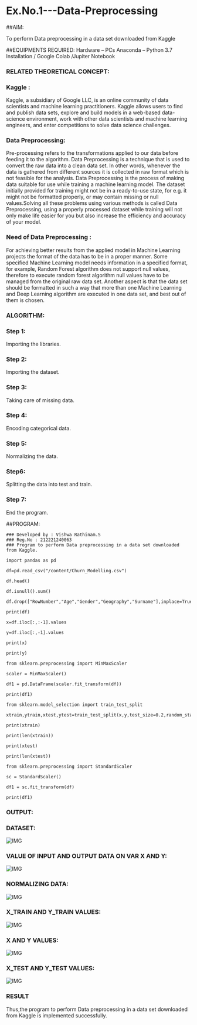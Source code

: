 # Ex.No.1---Data-Preprocessing
##AIM:

To perform Data preprocessing in a data set downloaded from Kaggle

##EQUIPMENTS REQUIRED:
Hardware – PCs
Anaconda – Python 3.7 Installation / Google Colab /Jupiter Notebook

### RELATED THEORETICAL CONCEPT:

### Kaggle :
Kaggle, a subsidiary of Google LLC, is an online community of data scientists and machine learning practitioners. Kaggle allows users to find and publish data sets, explore and build models in a web-based data-science environment, work with other data scientists and machine learning engineers, and enter competitions to solve data science challenges.

### Data Preprocessing:

Pre-processing refers to the transformations applied to our data before feeding it to the algorithm. Data Preprocessing is a technique that is used to convert the raw data into a clean data set. In other words, whenever the data is gathered from different sources it is collected in raw format which is not feasible for the analysis.
Data Preprocessing is the process of making data suitable for use while training a machine learning model. The dataset initially provided for training might not be in a ready-to-use state, for e.g. it might not be formatted properly, or may contain missing or null values.Solving all these problems using various methods is called Data Preprocessing, using a properly processed dataset while training will not only make life easier for you but also increase the efficiency and accuracy of your model.

### Need of Data Preprocessing :

For achieving better results from the applied model in Machine Learning projects the format of the data has to be in a proper manner. Some specified Machine Learning model needs information in a specified format, for example, Random Forest algorithm does not support null values, therefore to execute random forest algorithm null values have to be managed from the original raw data set.
Another aspect is that the data set should be formatted in such a way that more than one Machine Learning and Deep Learning algorithm are executed in one data set, and best out of them is chosen.


### ALGORITHM:
### Step 1: 
Importing the libraries.

### Step 2:
Importing the dataset.

### Step 3: 
Taking care of missing data.

### Step 4:
Encoding categorical data.

### Step 5:
Normalizing the data.

### Step6:
Splitting the data into test and train.

### Step 7:
End the program.

##PROGRAM:
~~~
### Developed by : Vishwa Rathinam.S
### Reg.No : 212221240063
### Program to perform Data preprocessing in a data set downloaded from Kaggle.

import pandas as pd

df=pd.read_csv("/content/Churn_Modelling.csv")

df.head()

df.isnull().sum()

df.drop(["RowNumber","Age","Gender","Geography","Surname"],inplace=True,axis=1)

print(df)

x=df.iloc[:,:-1].values

y=df.iloc[:,-1].values

print(x)

print(y)

from sklearn.preprocessing import MinMaxScaler

scaler = MinMaxScaler()

df1 = pd.DataFrame(scaler.fit_transform(df))

print(df1)

from sklearn.model_selection import train_test_split

xtrain,ytrain,xtest,ytest=train_test_split(x,y,test_size=0.2,random_state=2)

print(xtrain)

print(len(xtrain))

print(xtest)

print(len(xtest))

from sklearn.preprocessing import StandardScaler

sc = StandardScaler()

df1 = sc.fit_transform(df)

print(df1)
~~~

### OUTPUT:

### DATASET:
![IMG](V1.png)

### VALUE OF INPUT AND OUTPUT DATA ON VAR X AND Y:
![IMG](V1.png)

### NORMALIZING DATA:
![IMG](V1.png)

### X_TRAIN AND Y_TRAIN VALUES:
![IMG](V1.png)

### X AND Y VALUES:
![IMG](V1.png)

### X_TEST AND Y_TEST VALUES:
![IMG](V1.png)

### RESULT
Thus,the program to perform Data preprocessing in a data set downloaded from Kaggle is implemented successfully.
